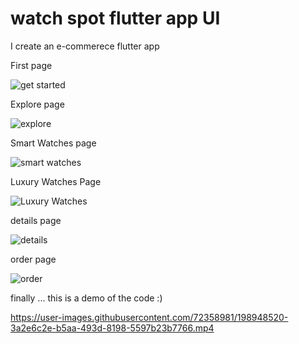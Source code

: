 # watch spot flutter app UI 


I create an e-commerece flutter app  


First page



![get started](https://user-images.githubusercontent.com/72358981/198947013-25d0b620-7b7b-45ca-be19-1711d0075ae3.png)


Explore page


![explore](https://user-images.githubusercontent.com/72358981/198947206-ed6246cd-58a3-4066-ae9b-57d6357c8f45.png)


Smart Watches page


![smart watches](https://user-images.githubusercontent.com/72358981/198947266-4eba5c92-1b84-4fa2-9a7f-726f59879f6d.png)

Luxury Watches Page


![Luxury Watches](https://user-images.githubusercontent.com/72358981/198947282-0a96c4f4-db7d-46c5-9725-78555605816c.png)

details page


![details](https://user-images.githubusercontent.com/72358981/198947391-3c214a5e-95f6-470d-a060-3b4dca5b4581.png)

order page


![order](https://user-images.githubusercontent.com/72358981/198947414-c0fc6ca6-4384-4177-b9b9-74f57565740c.png)

finally ... this is a demo of the code :)




https://user-images.githubusercontent.com/72358981/198948520-3a2e6c2e-b5aa-493d-8198-5597b23b7766.mp4

